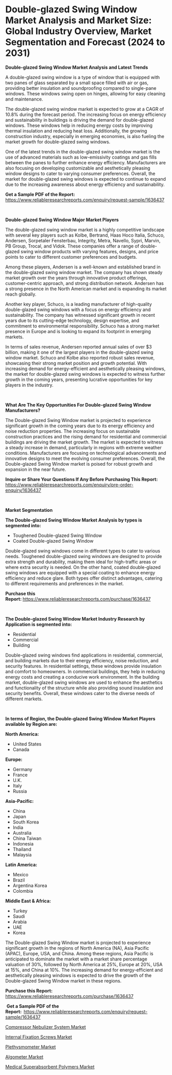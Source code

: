 <p><h1>Double-glazed Swing Window Market Analysis and Market Size: Global Industry Overview, Market Segmentation and Forecast (2024 to 2031)</h1></p><p><strong>Double-glazed Swing Window Market Analysis and Latest Trends</strong></p>
<p><p>A double-glazed swing window is a type of window that is equipped with two panes of glass separated by a small space filled with air or gas, providing better insulation and soundproofing compared to single-pane windows. These windows swing open on hinges, allowing for easy cleaning and maintenance.</p><p>The double-glazed swing window market is expected to grow at a CAGR of 10.8% during the forecast period. The increasing focus on energy efficiency and sustainability in buildings is driving the demand for double-glazed windows. These windows help in reducing energy costs by improving thermal insulation and reducing heat loss. Additionally, the growing construction industry, especially in emerging economies, is also fueling the market growth for double-glazed swing windows.</p><p>One of the latest trends in the double-glazed swing window market is the use of advanced materials such as low-emissivity coatings and gas fills between the panes to further enhance energy efficiency. Manufacturers are also focusing on developing customizable and aesthetically pleasing window designs to cater to varying consumer preferences. Overall, the market for double-glazed swing windows is expected to continue to expand due to the increasing awareness about energy efficiency and sustainability.</p></p>
<p><strong>Get a Sample PDF of the Report:&nbsp;</strong> <a href="https://www.reliableresearchreports.com/enquiry/request-sample/1636437">https://www.reliableresearchreports.com/enquiry/request-sample/1636437</a></p>
<p>&nbsp;</p>
<p><strong>Double-glazed Swing Window Major Market Players</strong></p>
<p><p>The double-glazed swing window market is a highly competitive landscape with several key players such as Kolbe, Bertrand, Haas Hoco Italia, Schuco, Andersen, Sorpetaler Fensterbau, Integrity, Metra, Navello, Sypri, Marvin, PB Group, Trocal, and Vidok. These companies offer a range of double-glazed swing window products with varying features, designs, and price points to cater to different customer preferences and budgets.</p><p>Among these players, Andersen is a well-known and established brand in the double-glazed swing window market. The company has shown steady market growth over the years through innovative product offerings, customer-centric approach, and strong distribution network. Andersen has a strong presence in the North American market and is expanding its market reach globally.</p><p>Another key player, Schuco, is a leading manufacturer of high-quality double-glazed swing windows with a focus on energy efficiency and sustainability. The company has witnessed significant growth in recent years due to its cutting-edge technology, design expertise, and commitment to environmental responsibility. Schuco has a strong market presence in Europe and is looking to expand its footprint in emerging markets.</p><p>In terms of sales revenue, Andersen reported annual sales of over $3 billion, making it one of the largest players in the double-glazed swing window market. Schuco and Kolbe also reported robust sales revenue, showcasing their strong market position and growth potential. With increasing demand for energy-efficient and aesthetically pleasing windows, the market for double-glazed swing windows is expected to witness further growth in the coming years, presenting lucrative opportunities for key players in the industry.</p></p>
<p>&nbsp;</p>
<p><strong>What Are The Key Opportunities For Double-glazed Swing Window Manufacturers?</strong></p>
<p><p>The Double-glazed Swing Window market is projected to experience significant growth in the coming years due to its energy efficiency and noise reduction properties. The increasing focus on sustainable construction practices and the rising demand for residential and commercial buildings are driving the market growth. The market is expected to witness a steady increase in demand, particularly in regions with extreme weather conditions. Manufacturers are focusing on technological advancements and innovative designs to meet the evolving consumer preferences. Overall, the Double-glazed Swing Window market is poised for robust growth and expansion in the near future.</p></p>
<p><strong>Inquire or Share Your Questions If Any Before Purchasing This Report:</strong> <a href="https://www.reliableresearchreports.com/enquiry/pre-order-enquiry/1636437">https://www.reliableresearchreports.com/enquiry/pre-order-enquiry/1636437</a></p>
<p>&nbsp;</p>
<p><strong>Market Segmentation</strong></p>
<p><strong>The Double-glazed Swing Window Market Analysis by types is segmented into:</strong></p>
<p><ul><li>Toughened Double-glazed Swing Window</li><li>Coated Double-glazed Swing Window</li></ul></p>
<p><p>Double-glazed swing windows come in different types to cater to various needs. Toughened double-glazed swing windows are designed to provide extra strength and durability, making them ideal for high-traffic areas or where extra security is needed. On the other hand, coated double-glazed swing windows are equipped with a special coating to enhance energy efficiency and reduce glare. Both types offer distinct advantages, catering to different requirements and preferences in the market.</p></p>
<p><strong>Purchase this Report:&nbsp;</strong><a href="https://www.reliableresearchreports.com/purchase/1636437">https://www.reliableresearchreports.com/purchase/1636437</a></p>
<p>&nbsp;</p>
<p><strong>The Double-glazed Swing Window Market Industry Research by Application is segmented into:</strong></p>
<p><ul><li>Residential</li><li>Commercial</li><li>Building</li></ul></p>
<p><p>Double-glazed swing windows find applications in residential, commercial, and building markets due to their energy efficiency, noise reduction, and security features. In residential settings, these windows provide insulation and comfort to homeowners. In commercial buildings, they help in reducing energy costs and creating a conducive work environment. In the building market, double-glazed swing windows are used to enhance the aesthetics and functionality of the structure while also providing sound insulation and security benefits. Overall, these windows cater to the diverse needs of different markets.</p></p>
<p>&nbsp;</p>
<p><strong>In terms of Region, the Double-glazed Swing Window Market Players available by Region are:</strong></p>
<p>
    <p> <strong> North America: </strong>
        <ul>
            <li>United States</li>
            <li>Canada</li>
        </ul>
        </p> 
    <p> <strong> Europe: </strong>
        <ul>
            <li>Germany</li>
            <li>France</li>
            <li>U.K.</li>
            <li>Italy</li>
            <li>Russia</li>
        </ul>
        </p> 
    <p> <strong> Asia-Pacific: </strong>
        <ul>
            <li>China</li>
            <li>Japan</li>
            <li>South Korea</li>
            <li>India</li>
            <li>Australia</li>
            <li>China Taiwan</li>
            <li>Indonesia</li>
            <li>Thailand</li>
            <li>Malaysia</li>
        </ul>
        </p> 
    <p> <strong> Latin America: </strong>
        <ul>
            <li>Mexico</li>
            <li>Brazil</li>
            <li>Argentina Korea</li>
            <li>Colombia</li>
        </ul>
        </p> 
    <p> <strong> Middle East & Africa: </strong>
        <ul>
            <li>Turkey</li>
            <li>Saudi</li>
            <li>Arabia</li>
            <li>UAE</li>
            <li>Korea</li>
        </ul>
    </p>
    </p>
<p><p>The Double-glazed Swing Window market is projected to experience significant growth in the regions of North America (NA), Asia Pacific (APAC), Europe, USA, and China. Among these regions, Asia Pacific is anticipated to dominate the market with a market share percentage valuation of 30%, followed by North America at 25%, Europe at 20%, USA at 15%, and China at 10%. The increasing demand for energy-efficient and aesthetically pleasing windows is expected to drive the growth of the Double-glazed Swing Window market in these regions.</p></p>
<p><strong>Purchase this Report: </strong><a href="https://www.reliableresearchreports.com/purchase/1636437">https://www.reliableresearchreports.com/purchase/1636437</a></p>
<p>&nbsp;<strong>Get a Sample PDF of the Report:&nbsp;&nbsp;</strong><a href="https://www.reliableresearchreports.com/enquiry/request-sample/1636437">https://www.reliableresearchreports.com/enquiry/request-sample/1636437</a></p>
<p><strong></strong></p>
<p><p><a href="https://medium.com/@benjaminchavez7555/compressor-nebulizer-system-market-furnishes-information-on-market-share-market-trends-and-market-174c995e5493">Compressor Nebulizer System Market</a></p><p><a href="https://medium.com/@jazminjones30/decoding-internal-fixation-screws-market-metrics-market-share-trends-and-growth-patterns-88bc9954ad99">Internal Fixation Screws Market</a></p><p><a href="https://medium.com/@benjaminchavez7555/analyzing-plethysmometer-market-global-industry-perspective-and-forecast-2024-to-2031-5c3ebb412e34">Plethysmometer Market</a></p><p><a href="https://medium.com/@benjaminchavez7555/algometer-market-report-reveals-the-latest-trends-and-growth-opportunities-of-this-market-a5be494c7f12">Algometer Market</a></p><p><a href="https://medium.com/@benjaminchavez7555/medical-superabsorbent-polymers-market-size-reveals-the-best-marketing-channels-in-global-industry-040d7943f170">Medical Superabsorbent Polymers Market</a></p></p>